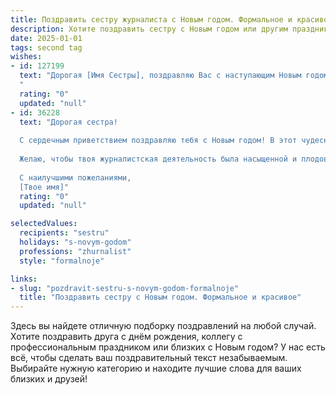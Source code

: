 ```yaml
---
title: Поздравить сестру журналиста с Новым годом. Формальное и красивое
description: Хотите поздравить сестру с Новым годом или другим праздником? Наш ИИ создаст незабываемое поздравление, а вы обязательно выделитесь среди других.  
date: 2025-01-01
tags: second tag
wishes:
- id: 127199
  text: "Дорогая [Имя Сестры], поздравляю Вас с наступающим Новым годом! Желаю Вам в новом году ярких и интересных репортажей,  творческих успехов в Вашей журналистской деятельности,  новых профессиональных достижений и, конечно же,  счастья, благополучия и всего самого наилучшего!
  "
  rating: "0"
  updated: "null"
- id: 36228
  text: "Дорогая сестра!
  
  С сердечным приветствием поздравляю тебя с Новым годом! В этот чудесный праздник хочу пожелать тебе творческого вдохновения, уютных моментов и ярких событий в жизни. Пусть каждый день нового года приносит тебе радость, успехи в работе и много интересных открытий.
  
  Желаю, чтобы твоя журналистская деятельность была насыщенной и плодовитой, чтобы твои статьи вдохновляли других и открывали мир во всей его многообразии. Пусть все твои мечты сбываются, а близкие всегда поддерживают и вдохновляют.
  
  С наилучшими пожеланиями,
  [Твое имя]"
  rating: "0"
  updated: "null"

selectedValues:
  recipients: "sestru"
  holidays: "s-novym-godom"
  professions: "zhurnalist"
  style: "formalnoje"

links:
- slug: "pozdravit-sestru-s-novym-godom-formalnoje"
  title: "Поздравить сестру с Новым годом. Формальное и красивое"
---
```


Здесь вы найдете отличную подборку поздравлений на любой случай.
Хотите поздравить друга с днём рождения, коллегу с профессиональным праздником или близких с Новым годом? У нас есть всё, чтобы сделать ваш поздравительный текст незабываемым. Выбирайте нужную категорию и находите лучшие слова для ваших близких и друзей!
